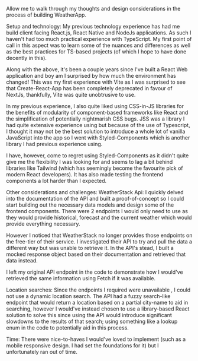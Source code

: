 Allow me to walk through my thoughts and design considerations in the process of building WeatherApp. 

Setup and technology: 
My previous technology experience has had me build client facing React.js, React Native and NodeJs applications. As such I haven't had too much practical experience with TypeScript. 
My first point of call in this aspect was to learn some of the nuances and differences as well as the best practices for TS-based projects (of which I hope to have done decently in this). 

Along with the above, it's been a couple years since I've built a React Web application and boy am I surprised by how much the environment has changed! This was my first experience with Vite as I was surprised to see that Create-React-App has been completely deprecated in favour of NextJs, thankfully, Vite was quite unobtrusive to use. 

In my previous experience, I also quite liked using CSS-in-JS libraries for the benefits of modularity of component-based frameworks like React and the simplification of potentially nightmarish CSS bugs. JSS was a library I had quite extensive experience using but because of the use of Typescript, I thought it may not be the best solution to introduce a whole lot of vanilla JavaScript into the app so I went with Styled-Components which is another library I had previous experience using. 

I have, however, come to regret using Styled-Components as it didn't quite give me the flexibility I was looking for and seems to lag a bit behind libraries like Tailwind (which has seemingly become the favourite pick of modern React developers). It has also made testing the frontend components a lot harder than I expected. 

Other considerations and challenges:
WeatherStack Api: I quickly delved into the documentation of the API and built a proof-of-concept so I could start building out the necessary data models and design some of the frontend components. There were 2 endpoints I would only need to use as they would provide historical, forecast and the current weather which would provide everything necessary. 

However I noticed that WeatherStack no longer provides those endpoints on the free-tier of their service. I investigated their API to try and pull the data a different way but was unable to retrieve it. 
In the API's stead, I built a mocked response object based on their documentation and retrieved that data instead.
 
I left my original API endpoint in the code to demonstrate how I would've retrieved the same information using Fetch if it was available. 

Location searches: Since the endpoints I required were unavailable , I could not use a dynamic location search. The API had a fuzzy search-like endpoint that would return a location based on a partial city-name to aid in searching, however I would've instead chosen to use a library-based React solution to solve this since using the API would introduce significant slowdowns to the results of that search; using something like a lookup enum in the code to potentially aid in this process. 

Time: There were nice-to-haves I would've loved to implement (such as a mobile responsive design. I had set the foundations for it) but I unfortunately ran out of time. 